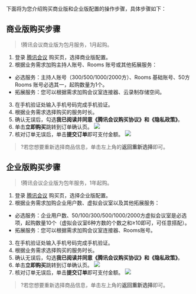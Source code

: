 下面将为您介绍购买商业版和企业版配置的操作步骤，具体步骤如下：

## 商业版购买步骤
>!腾讯会议商业版为包月服务，1月起购。

1. 登录 [腾讯会议](https://buy.cloud.tencent.com/tm) 购买页，选择商业版配置。
2. 根据业务需求加购主持人账号、Rooms 账号或其他拓展服务：
 - 必选服务：主持人账号（300/500/1000/2000方）、Rooms 基础账号、50方 Rooms 账号必选其一，起购数量为1个。
 - 拓展服务：您可以根据需求加购会议室连接器、云录制存储空间。
3. 在手机验证处输入手机号码完成手机验证。
4. 根据业务需求选择购买的服务时长。
5. 确认无误后，勾选**我已阅读并同意《腾讯会议购买协议》和《隐私政策》**。
6. 单击**立即购买**跳转到订单确认页。
![](https://qcloudimg.tencent-cloud.cn/raw/ba56fa2090b23a03774c592b417b4f37.png)
7. 核对订单无误后，单击**提交订单**即可支付金额。
![](https://main.qcloudimg.com/raw/abb108f6c42103f02337f643db9543ec.jpg)
>?若您想要重新选择商品信息，单击左上角的**返回重新选择**即可。

## 企业版购买步骤
>!腾讯会议企业版为包年服务，1年起购。

1. 登录 [腾讯会议](https://buy.cloud.tencent.com/tm) 购买页，选择企业版配置。
2. 根据业务需求加购企业用户数、虚拟会议室以及其他拓展服务：
 - 必选服务：企业用户数、50/100/300/500/1000/2000方虚拟会议室是必选项，起购数量10个（虚拟会议室6种方数的个数之和≥10即可，可任意搭配）。
 - 拓展服务：您可以根据需求加购会议室连接器、Rooms账号。
3. 在手机验证处输入手机号码完成手机验证。
4. 根据业务需求选择购买的服务时长。
5. 确认无误后，勾选**我已阅读并同意《腾讯会议购买协议》和《隐私政策》**。
6. 单击**立即购买**跳转到订单确认页。
![](https://qcloudimg.tencent-cloud.cn/raw/affdb93d46b7e66bd3b801bbdac07e5d.png)
7. 核对订单无误后，单击**提交订单**即可支付金额。
![](https://main.qcloudimg.com/raw/e892b38e90576272152367558039b0d1.jpg)
>?若您想要重新选择商品信息，单击左上角的**返回重新选择**即可。
